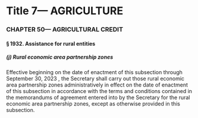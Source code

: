 
# Title 7— AGRICULTURE
### CHAPTER 50— AGRICULTURAL CREDIT
#### § 1932. Assistance for rural entities
##### (j) Rural economic area partnership zones

Effective beginning on the date of enactment of this subsection through September 30, 2023 , the Secretary shall carry out those rural economic area partnership zones administratively in effect on the date of enactment of this subsection in accordance with the terms and conditions contained in the memorandums of agreement entered into by the Secretary for the rural economic area partnership zones, except as otherwise provided in this subsection.
